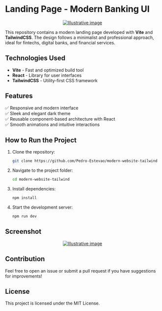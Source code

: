 # Landing Page - Modern Banking UI

<p style="text-align: center;">
    <a href="https://www.pedroestevao.com">
        <img src="https://res.cloudinary.com/dge3g9rcw/image/upload/v1740240130/github/fcn2jvnfzmndajxw1n5q.webp" alt="Illustrative image" />
    </a>
</p>

This repository contains a modern landing page developed with **Vite** and **TailwindCSS**. The design follows a minimalist and professional approach, ideal for fintechs, digital banks, and financial services.

## Technologies Used

- **Vite** - Fast and optimized build tool
- **React** - Library for user interfaces
- **TailwindCSS** - Utility-first CSS framework

## Features

✅ Responsive and modern interface<br>
✅ Sleek and elegant dark theme<br>
✅ Reusable component-based architecture with React<br>
✅ Smooth animations and intuitive interactions

## How to Run the Project

1. Clone the repository:
   ```bash
   git clone https://github.com/Pedro-Estevao/modern-website-tailwind
   ```
2. Navigate to the project folder:
   ```bash
   cd modern-website-tailwind
   ```
3. Install dependencies:
   ```bash
   npm install
   ```
4. Start the development server:
   ```bash
   npm run dev
   ```

## Screenshot

<p style="text-align: center;">
    <a href="https://www.pedroestevao.com">
        <img src="https://res.cloudinary.com/dge3g9rcw/image/upload/v1740240420/github/eymoj1lflbdk3wyg7oq9.webp" alt="Illustrative image" />
    </a>
</p>

## Contribution

Feel free to open an issue or submit a pull request if you have suggestions for improvements!

## License

This project is licensed under the MIT License.